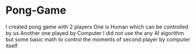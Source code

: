 # Pong-Game

I created pong game with 2 players
One is Human which can be controlled by us 
Another one played by Computer
I did not use the any AI algorithm but some basic math to control the moments of second player by computer itself 

